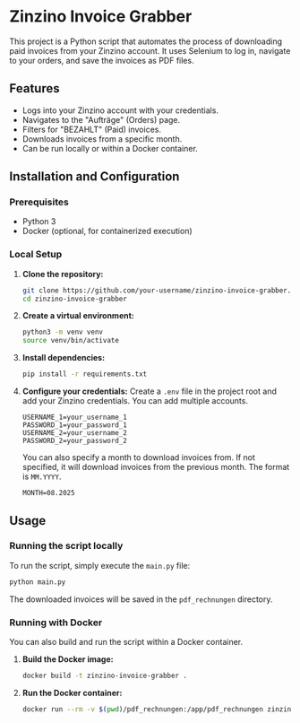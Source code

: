 # Zinzino Invoice Grabber

This project is a Python script that automates the process of downloading paid invoices from your Zinzino account. It uses Selenium to log in, navigate to your orders, and save the invoices as PDF files.

## Features

-   Logs into your Zinzino account with your credentials.
-   Navigates to the "Aufträge" (Orders) page.
-   Filters for "BEZAHLT" (Paid) invoices.
-   Downloads invoices from a specific month.
-   Can be run locally or within a Docker container.

## Installation and Configuration

### Prerequisites

-   Python 3
-   Docker (optional, for containerized execution)

### Local Setup

1.  **Clone the repository:**
    ```bash
    git clone https://github.com/your-username/zinzino-invoice-grabber.git
    cd zinzino-invoice-grabber
    ```

2.  **Create a virtual environment:**
    ```bash
    python3 -m venv venv
    source venv/bin/activate
    ```

3.  **Install dependencies:**
    ```bash
    pip install -r requirements.txt
    ```

4.  **Configure your credentials:**
    Create a `.env` file in the project root and add your Zinzino credentials. You can add multiple accounts.

    ```
    USERNAME_1=your_username_1
    PASSWORD_1=your_password_1
    USERNAME_2=your_username_2
    PASSWORD_2=your_password_2
    ```

    You can also specify a month to download invoices from. If not specified, it will download invoices from the previous month. The format is `MM.YYYY`.

    ```
    MONTH=08.2025
    ```

## Usage

### Running the script locally

To run the script, simply execute the `main.py` file:

```bash
python main.py
```

The downloaded invoices will be saved in the `pdf_rechnungen` directory.

### Running with Docker

You can also build and run the script within a Docker container.

1.  **Build the Docker image:**
    ```bash
    docker build -t zinzino-invoice-grabber .
    ```

2.  **Run the Docker container:**
    ```bash
    docker run --rm -v $(pwd)/pdf_rechnungen:/app/pdf_rechnungen zinzino-invoice-grabber
    ```

